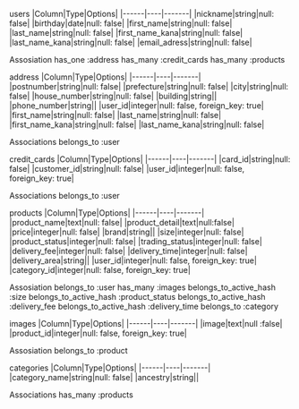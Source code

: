 


  users
  |Column|Type|Options|
  |------|----|-------|
  |nickname|string|null: false|
  |birthday|date|null: false|
  |first_name|string|null: false|
  |last_name|string|null: false|
  |first_name_kana|string|null: false|
  |last_name_kana|string|null: false|
  |email_adress|string|null: false|

  Assosiation
  has_one :address
  has_many :credit_cards
  has_many :products


  address
  |Column|Type|Options|
  |------|----|-------|
  |postnumber|string|null: false|
  |prefecture|string|null: false|
  |city|string|null: false|
  |house_number|string|null: false|
  |building|string||
  |phone_number|string||
  |user_id|integer|null: false, foreign_key: true|
  |first_name|string|null: false|
  |last_name|string|null: false|
  |first_name_kana|string|null: false|
  |last_name_kana|string|null: false|
  
  Associations
  belongs_to :user


  credit_cards
  |Column|Type|Options|
  |------|----|-------|
  |card_id|string|null: false|
  |customer_id|string|null: false|
  |user_id|integer|null: false, foreign_key: true|

  Associations
  belongs_to :user


  products
  |Column|Type|Options|
  |------|----|-------|
  |product_name|text|null: false|
  |product_detail|text|null:false|
  |price|integer|null: false|
  |brand|string||
  |size|integer|null: false|
  |product_status|integer|null: false|
  |trading_status|integer|null: false|
  |delivery_fee|integer|null: false|
  |delivery_time|integer|null: false|
  |delivery_area|string||
  |user_id|integer|null: false, foreign_key: true|
  |category_id|integer|null: false, foreign_key: true|

  Assosiation
  belongs_to :user
  has_many :images
  belongs_to_active_hash :size
  belongs_to_active_hash :product_status
  belongs_to_active_hash :delivery_fee
  belongs_to_active_hash :delivery_time
  belongs_to :category


  images
  |Column|Type|Options|
  |------|----|-------|
  |image|text|null :false|
  |product_id|integer|null: false, foreign_key: true|

  Assosiation
  belongs_to :product


  categories
  |Column|Type|Options|
  |------|----|-------|
  |category_name|string|null: false|
  |ancestry|string||

  Associations
  has_many :products



